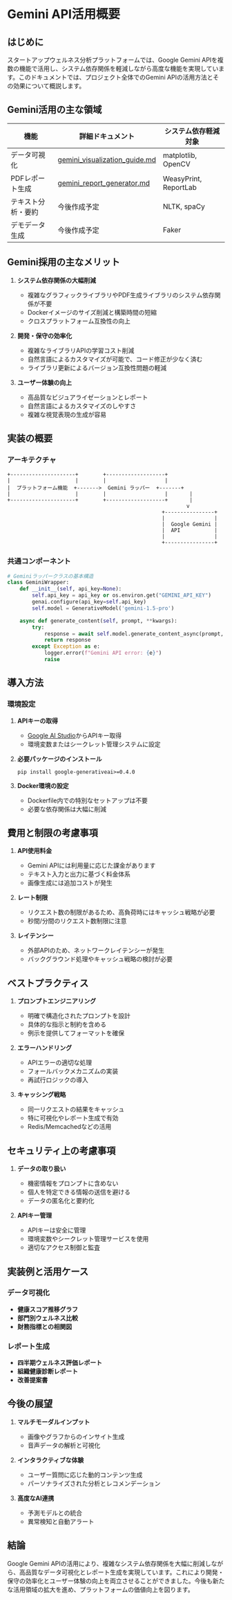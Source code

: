 # Gemini API活用概要

## はじめに

スタートアップウェルネス分析プラットフォームでは、Google Gemini APIを複数の機能で活用し、システム依存関係を軽減しながら高度な機能を実現しています。このドキュメントでは、プロジェクト全体でのGemini APIの活用方法とその効果について概説します。

## Gemini活用の主な領域

| 機能 | 詳細ドキュメント | システム依存軽減対象 |
|------|-----------------|------------------|
| データ可視化 | [gemini_visualization_guide.md](./gemini_visualization_guide.md) | matplotlib, OpenCV |
| PDFレポート生成 | [gemini_report_generator.md](./gemini_report_generator.md) | WeasyPrint, ReportLab |
| テキスト分析・要約 | 今後作成予定 | NLTK, spaCy |
| デモデータ生成 | 今後作成予定 | Faker |

## Gemini採用の主なメリット

1. **システム依存関係の大幅削減**
   - 複雑なグラフィックライブラリやPDF生成ライブラリのシステム依存関係が不要
   - Dockerイメージのサイズ削減と構築時間の短縮
   - クロスプラットフォーム互換性の向上

2. **開発・保守の効率化**
   - 複雑なライブラリAPIの学習コスト削減
   - 自然言語によるカスタマイズが可能で、コード修正が少なく済む
   - ライブラリ更新によるバージョン互換性問題の軽減

3. **ユーザー体験の向上**
   - 高品質なビジュアライゼーションとレポート
   - 自然言語によるカスタマイズのしやすさ
   - 複雑な視覚表現の生成が容易

## 実装の概要

### アーキテクチャ

```
+---------------------+        +-------------------+
|                     |        |                   |
|  プラットフォーム機能  +------->  Gemini ラッパー  +-------+
|                     |        |                   |       |
+---------------------+        +-------------------+       |
                                                          v
                                                  +----------------+
                                                  |                |
                                                  |  Google Gemini |
                                                  |  API           |
                                                  |                |
                                                  +----------------+
```

### 共通コンポーネント

```python
# Geminiラッパークラスの基本構造
class GeminiWrapper:
    def __init__(self, api_key=None):
        self.api_key = api_key or os.environ.get("GEMINI_API_KEY")
        genai.configure(api_key=self.api_key)
        self.model = GenerativeModel('gemini-1.5-pro')

    async def generate_content(self, prompt, **kwargs):
        try:
            response = await self.model.generate_content_async(prompt, **kwargs)
            return response
        except Exception as e:
            logger.error(f"Gemini API error: {e}")
            raise
```

## 導入方法

### 環境設定

1. **APIキーの取得**
   - [Google AI Studio](https://makersuite.google.com/)からAPIキー取得
   - 環境変数またはシークレット管理システムに設定

2. **必要パッケージのインストール**
   ```
   pip install google-generativeai>=0.4.0
   ```

3. **Docker環境の設定**
   - Dockerfile内での特別なセットアップは不要
   - 必要な依存関係は大幅に削減

## 費用と制限の考慮事項

1. **API使用料金**
   - Gemini APIには利用量に応じた課金があります
   - テキスト入力と出力に基づく料金体系
   - 画像生成には追加コストが発生

2. **レート制限**
   - リクエスト数の制限があるため、高負荷時にはキャッシュ戦略が必要
   - 秒間/分間のリクエスト数制限に注意

3. **レイテンシー**
   - 外部APIのため、ネットワークレイテンシーが発生
   - バックグラウンド処理やキャッシュ戦略の検討が必要

## ベストプラクティス

1. **プロンプトエンジニアリング**
   - 明確で構造化されたプロンプトを設計
   - 具体的な指示と制約を含める
   - 例示を提供してフォーマットを確保

2. **エラーハンドリング**
   - APIエラーの適切な処理
   - フォールバックメカニズムの実装
   - 再試行ロジックの導入

3. **キャッシング戦略**
   - 同一リクエストの結果をキャッシュ
   - 特に可視化やレポート生成で有効
   - Redis/Memcachedなどの活用

## セキュリティ上の考慮事項

1. **データの取り扱い**
   - 機密情報をプロンプトに含めない
   - 個人を特定できる情報の送信を避ける
   - データの匿名化と要約化

2. **APIキー管理**
   - APIキーは安全に管理
   - 環境変数やシークレット管理サービスを使用
   - 適切なアクセス制御と監査

## 実装例と活用ケース

### データ可視化

- **健康スコア推移グラフ**
- **部門別ウェルネス比較**
- **財務指標との相関図**

### レポート生成

- **四半期ウェルネス評価レポート**
- **組織健康診断レポート**
- **改善提案書**

## 今後の展望

1. **マルチモーダルインプット**
   - 画像やグラフからのインサイト生成
   - 音声データの解析と可視化

2. **インタラクティブな体験**
   - ユーザー質問に応じた動的コンテンツ生成
   - パーソナライズされた分析とレコメンデーション

3. **高度なAI連携**
   - 予測モデルとの統合
   - 異常検知と自動アラート

## 結論

Google Gemini APIの活用により、複雑なシステム依存関係を大幅に削減しながら、高品質なデータ可視化とレポート生成を実現しています。これにより開発・保守の効率化とユーザー体験の向上を両立させることができました。今後も新たな活用領域の拡大を進め、プラットフォームの価値向上を図ります。